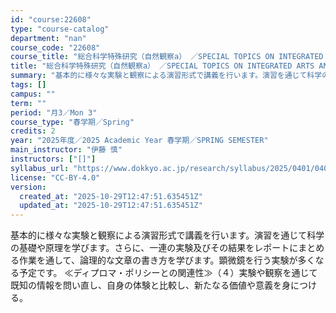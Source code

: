 ```yaml
---
id: "course:22608"
type: "course-catalog"
department: "nan"
course_code: "22608"
course_title: "総合科学特殊研究（自然観察a） ／SPECIAL TOPICS ON INTEGRATED ARTS AND SCIENCES: NATURE WATCHING (a)"
title: "総合科学特殊研究（自然観察a） ／SPECIAL TOPICS ON INTEGRATED ARTS AND SCIENCES: NATURE WATCHING (a)"
summary: "基本的に様々な実験と観察による演習形式で講義を行います。演習を通じて科学の基礎や原理を学びます。さらに、一連の実験及びその結果をレポートにまとめる作業を通して、論理的な文章の書き方を学びます。顕微鏡を行う実験が多くなる予定です。 ≪ディプロ…"
tags: []
campus: ""
term: ""
period: "月3／Mon 3"
course_type: "春学期／Spring"
credits: 2
year: "2025年度／2025 Academic Year 春学期／SPRING SEMESTER"
main_instructor: "伊藤 慎"
instructors: ["[]"]
syllabus_url: "https://www.dokkyo.ac.jp/research/syllabus/2025/0401/0401_22608_ja_JP.html"
license: "CC-BY-4.0"
version:
  created_at: "2025-10-29T12:47:51.635451Z"
  updated_at: "2025-10-29T12:47:51.635451Z"
---
```

基本的に様々な実験と観察による演習形式で講義を行います。演習を通じて科学の基礎や原理を学びます。さらに、一連の実験及びその結果をレポートにまとめる作業を通して、論理的な文章の書き方を学びます。顕微鏡を行う実験が多くなる予定です。 ≪ディプロマ・ポリシーとの関連性≫（４）実験や観察を通じて既知の情報を問い直し、自身の体験と比較し、新たなる価値や意義を身につける。
